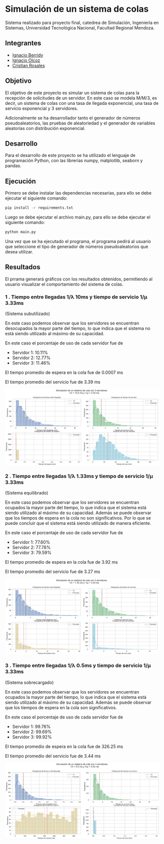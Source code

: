 # Simulación de un sistema de colas

Sistema realizado para proyecto final, catedrea de Simulación, Ingeniería en Sistemas, Universidad Tecnológica Nacional, Facultad Regional Mendoza.

## Integrantes

- [Ignacio Berridy]( )
- [Ignacio Olcoz]( )
- [Cristian Rosales]( )

## Objetivo

El objetivo de este proyecto es simular un sistema de colas para la recepción de solicitudes de un servidor. En este caso se modela M/M/3, es decir, un sistema de colas con una tasa de llegada exponencial, una tasa de servicio exponencial y 3 servidores. 

Adicionalmente se ha desarrollador tanto el generador de números pseudoaleatorios, las pruebas de aleatoriedad y el generador de variables aleatorias con distribución exponencial.

## Desarrollo

Para el desarrollo de este proyecto se ha utilizado el lenguaje de programación Python, con las librerías numpy, matplotlib, seaborn y pandas.


## Ejecución

Primero se debe instalar las dependencias necesarias, para ello se debe ejecutar el siguiente comando:

```bash
pip install -r requirements.txt
```

Luego se debe ejecutar el archivo main.py, para ello se debe ejecutar el siguiente comando:

```bash
python main.py
```

Una vez que se ha ejecutado el programa, el programa pedirá al usuario que seleccione el tipo de generador de números pseudoaleatorios que desea utilizar.

## Resultados

El prrama generará gráficos con los resultados obtenidos, permitiendo al usuario visualizar el comportamiento del sistema de colas.

### 1 . Tiempo entre llegadas 1/λ 10ms y tiempo de servicio 1/μ 3.33ms

(Sistema subutilizado)

En este caso podemos observar que los servidores se encuentran desocupados la mayor parte del tiempo, lo que indica que el sistema no está siendo utilizado al máximo de su capacidad.

En este caso el porcentaje de uso de cada servidor fue de 
* Servidor 1: 10.11%
* Servidor 2: 12.77%
* Servidor 3: 11.46%

El tiempo promedio de espera en la cola fue de 0.0007 ms

El tiempo promedio del servicio fue de 3.39 ms

![alt text](images/image.png)


### 2 . Tiempo entre llegadas 1/λ 1.33ms y tiempo de servicio 1/μ 3.33ms

(Sistema equilibrado)

En este caso podemos observar que los servidores se encuentran ocupados la mayor parte del tiempo, lo que indica que el sistema está siendo utilizado al máximo de su capacidad. Además se puede observar que los tiempos de espera en la cola no son significativos. Por lo que se puede concluir que el sistema está siendo utilizado de manera eficiente.

En este caso el porcentaje de uso de cada servidor fue de
* Servidor 1: 77.60%
* Servidor 2: 77.78%
* Servidor 3: 79.59%

El tiempo promedio de espera en la cola fue de 3.92 ms

El tiempo promedio del servicio fue de 3.27 ms

![alt text](image.png)

### 3 . Tiempo entre llegadas 1/λ 0.5ms y tiempo de servicio 1/μ 3.33ms

(Sistema sobrecargado)

En este caso podemos observar que los servidores se encuentran ocupados la mayor parte del tiempo, lo que indica que el sistema está siendo utilizado al máximo de su capacidad. Además se puede observar que los tiempos de espera en la cola son significativos. 

En este caso el porcentaje de uso de cada servidor fue de

* Servidor 1: 99.76%
* Servidor 2: 99.69%
* Servidor 3: 99.92%

El tiempo promedio de espera en la cola fue de 326.25 ms

El tiempo promedio del servicio fue de 3.44 ms

![alt text](image-1.png)



